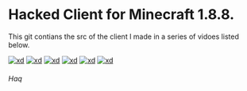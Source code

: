 # Hacked Client for Minecraft 1.8.8.
This git contians the src of the client I made in a series of vidoes listed below.

[![xd](http://img.youtube.com/vi/HBQy2QJA8PQ/0.jpg)](http://www.youtube.com/watch?v=HBQy2QJA8PQ) [![xd](http://img.youtube.com/vi/m5kfCzVzVOI/0.jpg)](http://www.youtube.com/watch?v=m5kfCzVzVOI)
[![xd](http://img.youtube.com/vi/z6QT4YYPYGI/0.jpg)](http://www.youtube.com/watch?v=z6QT4YYPYGI) [![xd](http://img.youtube.com/vi/Xi3xfUNnZ4s/0.jpg)](http://www.youtube.com/watch?v=Xi3xfUNnZ4s)
[![xd](http://img.youtube.com/vi/IUsDshtVo0Q/0.jpg)](http://www.youtube.com/watch?v=IUsDshtVo0Q) [![xd](http://img.youtube.com/vi/nVKtrkc-xwM/0.jpg)](http://www.youtube.com/watch?v=nVKtrkc-xwM)

###### Haq